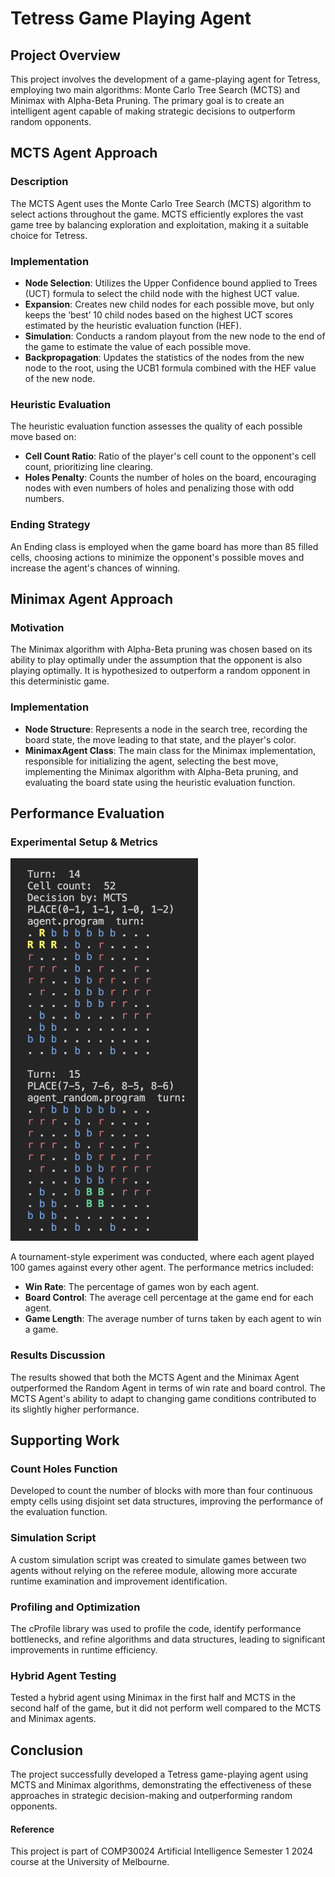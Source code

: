 # Tetress Game Playing Agent

## Project Overview

This project involves the development of a game-playing agent for Tetress, employing two main algorithms: Monte Carlo Tree Search (MCTS) and Minimax with Alpha-Beta Pruning. The primary goal is to create an intelligent agent capable of making strategic decisions to outperform random opponents.

## MCTS Agent Approach

### Description

The MCTS Agent uses the Monte Carlo Tree Search (MCTS) algorithm to select actions throughout the game. MCTS efficiently explores the vast game tree by balancing exploration and exploitation, making it a suitable choice for Tetress.

### Implementation

- **Node Selection**: Utilizes the Upper Confidence bound applied to Trees (UCT) formula to select the child node with the highest UCT value.
- **Expansion**: Creates new child nodes for each possible move, but only keeps the ‘best’ 10 child nodes based on the highest UCT scores estimated by the heuristic evaluation function (HEF).
- **Simulation**: Conducts a random playout from the new node to the end of the game to estimate the value of each possible move.
- **Backpropagation**: Updates the statistics of the nodes from the new node to the root, using the UCB1 formula combined with the HEF value of the new node.

### Heuristic Evaluation

The heuristic evaluation function assesses the quality of each possible move based on:

- **Cell Count Ratio**: Ratio of the player's cell count to the opponent's cell count, prioritizing line clearing.
- **Holes Penalty**: Counts the number of holes on the board, encouraging nodes with even numbers of holes and penalizing those with odd numbers.

### Ending Strategy

An Ending class is employed when the game board has more than 85 filled cells, choosing actions to minimize the opponent's possible moves and increase the agent's chances of winning.

## Minimax Agent Approach

### Motivation

The Minimax algorithm with Alpha-Beta pruning was chosen based on its ability to play optimally under the assumption that the opponent is also playing optimally. It is hypothesized to outperform a random opponent in this deterministic game.

### Implementation

- **Node Structure**: Represents a node in the search tree, recording the board state, the move leading to that state, and the player's color.
- **MinimaxAgent Class**: The main class for the Minimax implementation, responsible for initializing the agent, selecting the best move, implementing the Minimax algorithm with Alpha-Beta pruning, and evaluating the board state using the heuristic evaluation function.

## Performance Evaluation

### Experimental Setup & Metrics

<img src="image.png" alt="A game simulation" width="300"/>

A tournament-style experiment was conducted, where each agent played 100 games against every other agent. The performance metrics included:

- **Win Rate**: The percentage of games won by each agent.
- **Board Control**: The average cell percentage at the game end for each agent.
- **Game Length**: The average number of turns taken by each agent to win a game.

### Results Discussion

The results showed that both the MCTS Agent and the Minimax Agent outperformed the Random Agent in terms of win rate and board control. The MCTS Agent's ability to adapt to changing game conditions contributed to its slightly higher performance.

## Supporting Work

### Count Holes Function

Developed to count the number of blocks with more than four continuous empty cells using disjoint set data structures, improving the performance of the evaluation function.

### Simulation Script

A custom simulation script was created to simulate games between two agents without relying on the referee module, allowing more accurate runtime examination and improvement identification.

### Profiling and Optimization

The cProfile library was used to profile the code, identify performance bottlenecks, and refine algorithms and data structures, leading to significant improvements in runtime efficiency.

### Hybrid Agent Testing

Tested a hybrid agent using Minimax in the first half and MCTS in the second half of the game, but it did not perform well compared to the MCTS and Minimax agents.

## Conclusion

The project successfully developed a Tetress game-playing agent using MCTS and Minimax algorithms, demonstrating the effectiveness of these approaches in strategic decision-making and outperforming random opponents.

#### Reference

This project is part of COMP30024 Artificial Intelligence Semester 1 2024 course at the University of Melbourne.
